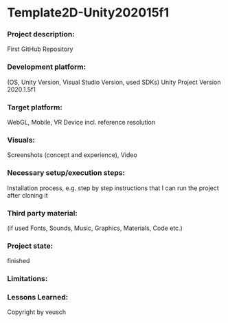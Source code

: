# Template2D-Unity202015f1

### Project description: 
First GitHub Repository

### Development platform: 
(OS, Unity Version, Visual Studio Version, used SDKs) Unity Project Version 2020.1.5f1

### Target platform: 
WebGL, Mobile, VR Device incl. reference resolution 

### Visuals: 
Screenshots (concept and experience), Video

### Necessary setup/execution steps: 
Installation process, e.g. step by step instructions that I can run the project after cloning it

### Third party material: 
(if used Fonts, Sounds, Music, Graphics, Materials, Code etc.)

### Project state: 
finished 

### Limitations: 

### Lessons Learned: 

Copyright by veusch
